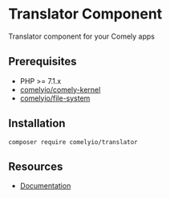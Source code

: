 # Translator Component

Translator component for your Comely apps

## Prerequisites

* PHP >= 7.1.x
* [comelyio/comely-kernel](https://github.com/comelyio/comely-kernel) 
* [comelyio/file-system](https://github.com/comelyio/file-system)

## Installation

`composer require comelyio/translator`

## Resources

* [Documentation](https://comely.io/translator)